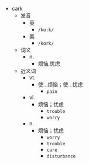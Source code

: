 - cark
  - 发音
    - 英
      - `/kɑːk/`
    - 美
      - `/kɑrk/`
  - 词义
    - n.
      - 烦恼,忧虑
  - 近义词
    - vt.
      - 使…烦恼；使…忧虑
        - `pain`
    - vi.
      - 烦恼；忧虑
        - `trouble`
        - `worry`
    - n.
      - 烦恼；忧虑
        - `worry`
        - `trouble`
        - `care`
        - `disturbance`

